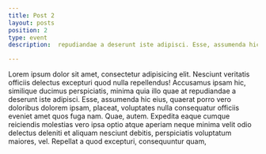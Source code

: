 ```yaml
---
title: Post 2
layout: posts
position: 2
type: event
description:  repudiandae a deserunt iste adipisci. Esse, assumenda hic eius, quaerat porro vero doloribus dolorem ipsam, placeat, voluptates nul

---
```

Lorem ipsum dolor sit amet, consectetur adipisicing elit. Nesciunt veritatis officiis delectus excepturi quod nulla repellendus! Accusamus ipsam hic, similique ducimus perspiciatis, minima quia illo quae at repudiandae a deserunt iste adipisci. Esse, assumenda hic eius, quaerat porro vero doloribus dolorem ipsam, placeat, voluptates nulla consequatur officiis eveniet amet quos fuga nam. Quae, autem. Expedita eaque cumque reiciendis molestias vero ipsa optio atque aperiam neque minima velit odio delectus deleniti et aliquam nesciunt debitis, perspiciatis voluptatum maiores, vel. Repellat a quod excepturi, consequuntur quam,
